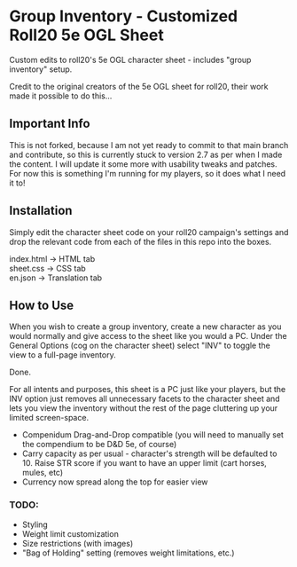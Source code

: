 # Group Inventory - Customized Roll20 5e OGL Sheet
Custom edits to roll20's 5e OGL character sheet - includes "group inventory" setup.

Credit to the original creators of the 5e OGL sheet for roll20, their work made it possible to do this...

## Important Info
This is not forked, because I am not yet ready to commit to that main branch and contribute, so this is currently stuck to version 2.7 as per when I made the content. I will update it some more with usability tweaks and patches. For now this is something I'm running for my players, so it does what I need it to!

## Installation
Simply edit the character sheet code on your roll20 campaign's settings and drop the relevant code from each of the files in this repo into the boxes.

index.html -> HTML tab  
sheet.css -> CSS tab  
en.json -> Translation tab  

## How to Use
When you wish to create a group inventory, create a new character as you would normally and give access to the sheet like you would a PC. Under the General Options (cog on the character sheet) select "INV" to toggle the view to a full-page inventory.

Done.

For all intents and purposes, this sheet is a PC just like your players, but the INV option just removes all unnecessary facets to the character sheet and lets you view the inventory without the rest of the page cluttering up your limited screen-space.

* Compenidum Drag-and-Drop compatible (you will need to manually set the compendium to be D&D 5e, of course)
* Carry capacity as per usual - character's strength will be defaulted to 10. Raise STR score if you want to have an upper limit (cart horses, mules, etc)
* Currency now spread along the top for easier view

### TODO:
* Styling
* Weight limit customization
* Size restrictions (with images)
* "Bag of Holding" setting (removes weight limitations, etc.)
